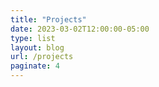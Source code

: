 ```yaml
---
title: "Projects"
date: 2023-03-02T12:00:00-05:00
type: list
layout: blog
url: /projects
paginate: 4
---
```

